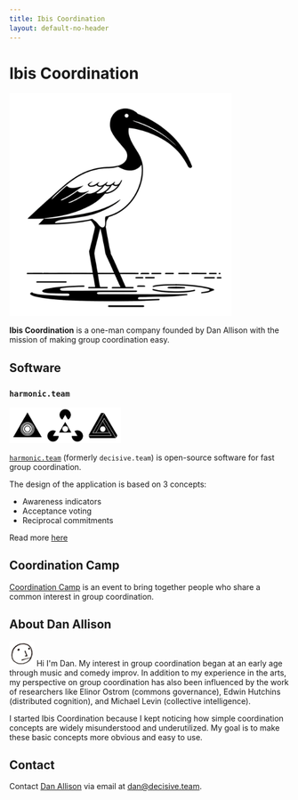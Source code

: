 ```yaml
---
title: Ibis Coordination
layout: default-no-header
---
```


# Ibis Coordination

<img src="ibis.png" width="400px">

__Ibis Coordination__ is a one-man company founded by Dan Allison with the mission of making group coordination easy.

## Software

### `harmonic.team`

<img src="tri-logos_line.png" height="64px">

[`harmonic.team`](https://harmonic.team) (formerly `decisive.team`) is open-source software for fast group coordination.

The design of the application is based on 3 concepts:

* Awareness indicators
* Acceptance voting
* Reciprocal commitments

Read more [here](https://harmonic.team)

## Coordination Camp

[Coordination Camp](https://coordination.camp) is an event to bring together people who share a common interest in group coordination.

## About Dan Allison

<img src="danallison-profile-pic-face-icon-logo.png" height="45px">
Hi I'm Dan. My interest in group coordination began at an early age through music and comedy improv. In addition to my experience in the arts, my perspective on group coordination has also been influenced by the work of researchers like Elinor Ostrom (commons governance), Edwin Hutchins (distributed cognition), and Michael Levin (collective intelligence).

I started Ibis Coordination because I kept noticing how simple coordination concepts are widely misunderstood and underutilized. My goal is to make these basic concepts more obvious and easy to use.

## Contact

Contact [Dan Allison](https://danallison.info) via email at [dan@decisive.team](mailto:dan@decisive.team).
